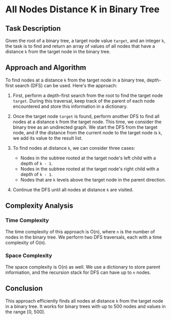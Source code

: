 # All Nodes Distance K in Binary Tree

## Task Description
Given the root of a binary tree, a target node value `target`, and an integer `k`, the task is to find and return an array of values of all nodes that have a distance `k` from the target node in the binary tree.

## Approach and Algorithm
To find nodes at a distance `k` from the target node in a binary tree, depth-first search (DFS) can be used. Here's the approach:

1. First, perform a depth-first search from the root to find the target node `target`. During this traversal, keep track of the parent of each node encountered and store this information in a dictionary.

2. Once the target node `target` is found, perform another DFS to find all nodes at a distance `k` from the target node. This time, we consider the binary tree as an undirected graph. We start the DFS from the target node, and if the distance from the current node to the target node is `k`, we add its value to the result list.

3. To find nodes at distance `k`, we can consider three cases:
   - Nodes in the subtree rooted at the target node's left child with a depth of `k - 1`.
   - Nodes in the subtree rooted at the target node's right child with a depth of `k - 1`.
   - Nodes that are `k` levels above the target node in the parent direction.

4. Continue the DFS until all nodes at distance `k` are visited.

## Complexity Analysis
### Time Complexity
The time complexity of this approach is O(n), where `n` is the number of nodes in the binary tree. We perform two DFS traversals, each with a time complexity of O(n).

### Space Complexity
The space complexity is O(n) as well. We use a dictionary to store parent information, and the recursion stack for DFS can have up to `n` nodes.

## Conclusion
This approach efficiently finds all nodes at distance `k` from the target node in a binary tree. It works for binary trees with up to 500 nodes and values in the range [0, 500].

